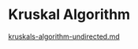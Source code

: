 # Kruskal Algorithm

[kruskals-algorithm-undirected.md](../../3.-how-to-construct-algorithm-paradigm/mst-minimum-spanning-tree/kruskals-algorithm-undirected.md "mention")
